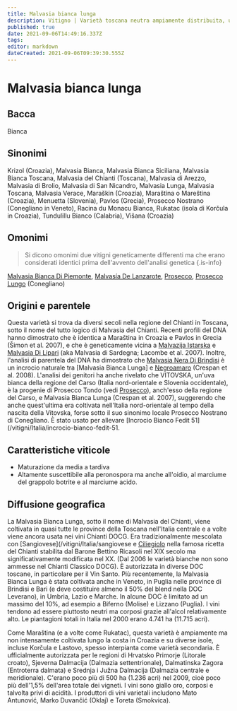```yaml
---
title: Malvasia bianca lunga
description: Vitigno | Varietà toscana neutra ampiamente distribuita, usata in blend sia per vini secchi che per Vin Santo.
published: true
date: 2021-09-06T14:49:16.337Z
tags: 
editor: markdown
dateCreated: 2021-09-06T09:39:30.555Z
---
```


# Malvasia bianca lunga

## Bacca
Bianca

## Sinonimi
Krizol  (Croazia), Malvasia Bianca, Malvasia Bianca Siciliana, Malvasia Bianca Toscana, Malvasia del Chianti (Toscana), Malvasia di Arezzo, Malvasia di Brolio, Malvasia di San Nicandro, Malvasia Lunga, Malvasia Toscana, Malvasia Verace, Maraškin (Croazia), Maraština o Mareština (Croazia), Menuetta (Slovenia), Pavlos (Grecia), Prosecco Nostrano (Conegliano in Veneto), Racina du Monacu Bianca, Rukatac (isola di Korčula in Croazia), Tundulillu Bianco (Calabria), Višana (Croazia)

## Omonimi
> Si dicono omonimi due vitigni geneticamente differenti ma che erano considerati identici prima dell'avvento dell'analisi genetica
{.is-info}

[Malvasia Bianca Di Piemonte](/vitigni/Italia/malvasia-bianca-di-piemonte), [Malvasía De Lanzarote](/vitigni/Spagna/malvasia-de-lanzarote), [Prosecco](/vitigni/prosecco), [Prosecco Lungo](/vitigni/prosecco-lungo) (Conegliano)


## Origini e parentele

Questa varietà si trova da diversi secoli nella regione del Chianti in Toscana, sotto il nome del tutto logico di Malvasia del Chianti. Recenti profili del DNA hanno dimostrato che è identica a Maraština in Croazia e Pavlos in Grecia (Šimon et al. 2007), e che è geneticamente vicina a [Malvazija Istarska](/vitigni/Italia/malvasia-istarska) e [Malvasia Di Lipari](/vitigni/Italia/malvasia-di-lipari) (aka Malvasia di Sardegna; Lacombe et al. 2007). Inoltre, l'analisi di parentela del DNA ha dimostrato che [Malvasia Nera Di Brindisi](/vitigni/Italia/malvasia-nera-di-brindisi) è un incrocio naturale tra [Malvasia Bianca Lunga] e [Negroamaro](/vitigni/Italia/negroamaro) (Crespan et al. 2008). L'analisi dei genitori ha anche rivelato che VITOVSKA, un'uva bianca della regione del Carso (Italia nord-orientale e Slovenia occidentale), è la progenie di Prosecco Tondo (vedi [Prosecco](/vitigni/prosecco)), anch'esso della regione del Carso, e Malvasia Bianca Lunga (Crespan et al. 2007), suggerendo che anche quest'ultima era coltivata nell'Italia nord-orientale al tempo della nascita della Vitovska, forse sotto il suo sinonimo locale Prosecco Nostrano di Conegliano. È stato usato per allevare [Incrocio Bianco Fedit 51](/vitigni/Italia/incrocio-bianco-fedit-51.


## Caratteristiche viticole

- Maturazione da media a tardiva 
- Altamente suscettibile alla peronospora ma anche all'oidio, al marciume del grappolo botrite e al marciume acido.


## Diffusione geografica

La Malvasia Bianca Lunga, sotto il nome di Malvasia del Chianti, viene coltivata in quasi tutte le province della Toscana nell'Italia centrale e a volte viene ancora usata nei vini Chianti DOCG. Era tradizionalmente mescolata con [Sangiovese](/vitigni/Italia/sangiovese e [Ciliegiolo](/vitigni/Italia/ciliegiolo) nella famosa ricetta del Chianti stabilita dal Barone Bettino Ricasoli nel XIX secolo ma significativamente modificata nel XX. (Dal 2006 le varietà bianche non sono ammesse nel Chianti Classico DOCG). È autorizzata in diverse DOC toscane, in particolare per il Vin Santo. Più recentemente, la Malvasia Bianca Lunga è stata coltivata anche in Veneto, in Puglia nelle province di Brindisi e Bari (e deve costituire almeno il 50% del blend nella DOC Leverano), in Umbria, Lazio e Marche. In alcune DOC è limitato ad un massimo del 10%, ad esempio a Biferno (Molise) e Lizzano (Puglia). I vini tendono ad essere piuttosto neutri ma corposi grazie all'alcol relativamente alto. Le piantagioni totali in Italia nel 2000 erano 4.741 ha (11.715 acri).

Come Maraština (e a volte come Rukatac), questa varietà è ampiamente ma non intensamente coltivata lungo la costa in Croazia e su diverse isole, incluse Korčula e Lastovo, spesso interpianta come varietà secondaria. È ufficialmente autorizzata per le regioni di Hrvatsko Primorje (Litorale croato), Sjeverna Dalmacija (Dalmazia settentrionale), Dalmatinska Zagora (Entroterra dalmata) e Srednja i Južna Dalmacija (Dalmazia centrale e meridionale). C'erano poco più di 500 ha (1.236 acri) nel 2009, cioè poco più dell'1,5% dell'area totale dei vigneti. I vini sono giallo oro, corposi e talvolta privi di acidità. I produttori di vini varietali includono Mato Antunović, Marko Duvančić (Oklaj) e Toreta (Smokvica).
